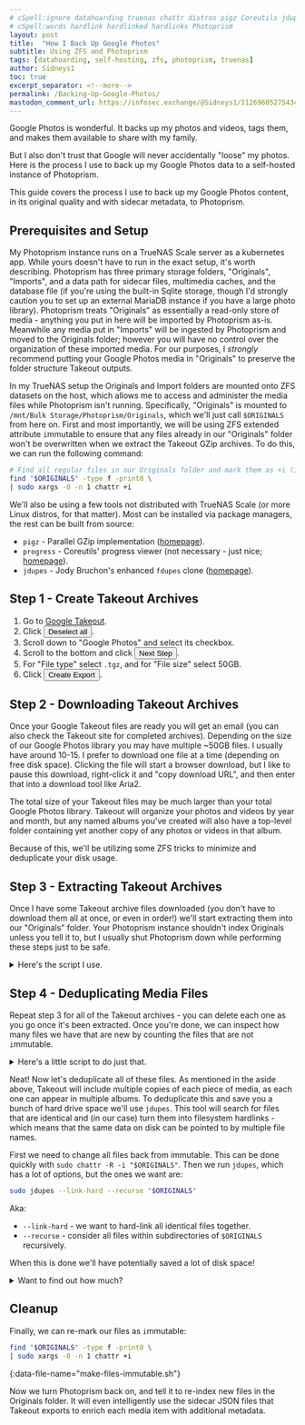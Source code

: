 ```yaml
---
# cSpell:ignore datahoarding truenas chattr distros pigz Coreutils jdupes Bruchon's fdupes mmutable numfmt iles
# cSpell:words hardlink hardlinked hardlinks Photoprism
layout: post
title:  "How I Back Up Google Photos"
subtitle: Using ZFS and Photoprism
tags: [datahoarding, self-hosting, zfs, photoprism, truenas]
author: Sidneys1
toc: true
excerpt_separator: <!--more-->
permalink: /Backing-Up-Google-Photos/
mastodon_comment_url: https://infosec.exchange/@Sidneys1/112696052754347038
---
```


Google Photos is wonderful. It backs up my photos and videos, tags them, and makes them available to share with my
family.

But I also don't trust that Google will never accidentally "loose" my photos. Here is the process I use to back up my
Google Photos data to a self-hosted instance of Photoprism.

<!--more-->
This guide covers the process I use to back up my Google Photos content, in its original quality and with sidecar
metadata, to Photoprism.

Prerequisites and Setup
-----------------------

My Photoprism instance runs on a TrueNAS Scale server as a kubernetes app. While yours doesn't have to run in the exact
setup, it's worth describing. Photoprism has three primary storage folders, "Originals", "Imports", and a data path for
sidecar files, multimedia caches, and the database file (if you're using the built-in Sqlite storage, though I'd
strongly caution you to set up an external MariaDB instance if you have a large photo library). Photoprism treats
"Originals" as essentially a read-only store of media - anything you put in here will be imported by Photoprism as-is.
Meanwhile any media put in "Imports" will be ingested by Photoprism and moved to the Originals folder; however you will
have no control over the organization of these imported media. For our purposes, I *strongly* recommend putting your
Google Photos media in "Originals" to preserve the folder structure Takeout outputs.

In my TrueNAS setup the Originals and Import folders are mounted onto ZFS datasets on the host, which allows me to
access and administer the media files while Photoprism isn't running. Specifically, "Originals" is mounted to
`/mnt/Bulk Storage/Photoprism/Originals`, which we'll just call `$ORIGINALS` from here on. First and most importantly,
we will be using ZFS extended attribute `i`mmutable to ensure that any files already in our "Originals" folder won't
be overwritten when we extract the Takeout GZip archives. To do this, we can run the following command:

```sh
# Find all regular files in our Originals folder and mark them as +i (immutable).
find "$ORIGINALS" -type f -print0 \
| sudo xargs -0 -n 1 chattr +i
```

We'll also be using a few tools not distributed with TrueNAS Scale (or more Linux distros, for that matter). Most can be
installed via package managers, the rest can be built from source:

- `pigz` - Parallel GZip implementation ([homepage](http://www.zlib.net/pigz/)).
- `progress` - Coreutils' progress viewer (not necessary - just nice; [homepage](https://github.com/Xfennec/progress)).
- `jdupes` - Jody Bruchon's enhanced `fdupes` clone ([homepage](https://codeberg.org/jbruchon/jdupes)).

Step 1 - Create Takeout Archives
--------------------------------

1. Go to [Google Takeout](https://takeout.google.com).
2. Click <button>Deselect all</button>.
3. Scroll down to "Google Photos" and select its checkbox.
4. Scroll to the bottom and click <button>Next Step</button>.
5. For "File type" select `.tgz`, and for "File size" select 50GB.
6. Click <button>Create Export</button>.

Step 2 - Downloading Takeout Archives
-------------------------------------

<div markdown=1>

Once your Google Takeout files are ready you will get an email (you can also check the Takeout site for completed
archives). Depending on the size of our Google Photos library you may have multiple ~50GB files. I usually have around
10-15. I prefer to download one file at a time (depending on free disk space). Clicking the file will start a browser
download, but I like to pause this download, right-click it and "copy download URL", and then enter that into a download
tool like Aria2.

<aside markdown=1>

The total size of your Takeout files may be much larger than your total Google Photos library. Takeout will organize
your photos and videos by year and month, but any named albums you've created will also have a top-level folder
containing yet another copy of any photos or videos in that album.

Because of this, we'll be utilizing some ZFS tricks to minimize and deduplicate your disk usage.

</aside>

</div>

Step 3 - Extracting Takeout Archives
------------------------------------

Once I have some Takeout archive files downloaded (you don't have to download them all at once, or even in order!) we'll
start extracting them into our "Originals" folder. Your Photoprism instance shouldn't index Originals unless you tell it
to, but I usually shut Photoprism down while performing these steps just to be safe.

<details markdown=1><summary>Here's the script I use.</summary>

This will use `pigz` to extract the specified archive in parallel (for speed) and then extract the Google Photos files
into our "Originals" folder:

```sh
#!/usr/bin/env sh

# Usage:
# sudo ./extract-to-originals.sh takeout-archive.tgz

if [ "$(id --user)" -ne 0 ]; then
    echo "Please run with sudo!" 1>&2;
    exit 1;
fi

pigz --decompress <"$1" \
| tar --extract --strip-components=2 --skip-old-files --directory="$ORIGINALS" \
& progress --wait -monitor --command pigz;

chown -R photoprism:photoprism "$ORIGINALS";
```
{:data-file-name="extract-to-originals.sh"}

Let's break down what's happening here:

1. `if [ "$(id -u)" -ne 0];` - checks if the script was run as `root` (or with `sudo`).
2. `pigz --decompress <"$1"` - decompress the GZip file specified in the first passed to the script.
3. `tar --extract`… - extract files from the Tar archive that `pigz` decompressed. There's a few extra options:
   - …`--strip-components=2`…: remove some unnecessary path components that Takeout adds.
   - …`--skip-old-files`…: skip files that already exist on disk.
   - …`--directory`: extract files into our `$ORIGINALS` folder.
4. `progress --wait --monitor --command pigz` - monitor the progress of the `pigz` command in decompressing the input
   file.
5. `chown -R photoprism:photoprism "$ORIGINALS"` - Because `tar` attempts to preserve the ownership of the files it
   extracts, we need to correct this after extraction. Obviously update the `user:group` to suit your own needs.

Because the files already in our "Originals" folder are marked `i`mmutable tar can't overwrite them - and in fact we
also provide tar with the `--skip-old-files` option to avoid a lot of error output about not being able to extract
existing files. We do this so that the next time you want to back up your Google Photos, any files that existed between
the last backup and the new one aren't re-written and we can safely skip extracting them from the archive. This will
save a *ton* of time.

</details>

Step 4 - Deduplicating Media Files
----------------------------------

Repeat step 3 for all of the Takeout archives - you can delete each one as you go once it's been extracted. Once you're
done, we can inspect how many files we have that are new by counting the files that are not `i`mmutable.

<details markdown=1><summary>Here's a little script to do just that.</summary>

```sh
#!/usr/bin/env sh

if [ "$(id -u)" -ne 0 ]; then
    echo "Please run with sudo!" 1>&2;
    exit 1;
fi

find "$ORIGINALS" -type f -print0 \
| xargs --null lsattr \
| grep -- "----------------------" \
| wc --lines;
```
{:data-file-name="count-new-originals.sh"}

Breaking it down:

1. `if [ "$(id -u)" -ne 0 ]` - again, checks that we're running as `root` or with `sudo`.
2. `find "$ORIGINALS" -type f -print0` - finds files in our originals folder. We use `-print0` to safely handle
   filenames with weird characters in them.
3. `xargs --null lsattr` - for each file that `find` outputs we want to run `lsattr` - this will list any extended
   attributes on each file.
4. `grep -- "----------------------"` - for each line (file) of output from `lsattr`, we're only interested in lines
   (files) that have no extended attributes set (files that have `i`mmutable set would show as
   `----i-----------------`).
5. `wc --lines` - count the number of lines (files).

</details>

Neat! Now let's deduplicate all of these files. As mentioned in the aside above, Takeout will include multiple copies
of each piece of media, as each one can appear in multiple albums. To deduplicate this and save you a bunch of hard
drive space we'll use `jdupes`. This tool will search for files that are identical and (in our case) turn them into
filesystem hardlinks - which means that the same data on disk can be pointed to by multiple file names.

First we need to change all files back from immutable. This can be done quickly with `sudo chattr -R -i "$ORIGINALS"`.
Then we run `jdupes`, which has a lot of options, but the ones we want are:

```sh
sudo jdupes --link-hard --recurse "$ORIGINALS"
```

Aka:

- `--link-hard` - we want to hard-link all identical files together.
- `--recurse` - consider all files within subdirectories of `$ORIGINALS` recursively.

When this is done we'll have potentially saved a lot of disk space!

<details markdown=1><summary>Want to find out how much?</summary>

Here's a short command that will tell you exactly how much space has been saved!

```sh
find "$ORIGINALS" -type f -links +1 -printf '%i %s\n' \
| awk 'a[$1]++{sum+=$2}END{print sum}' \
| numfmt --to=iec-i --suffix=B
```
{:data-file-name="deduplication-space-savings.sh"}

Here's the gist of what's happening:
1. `find "$ORIGINALS" -type f`… - find all `f`iles in `$ORIGINALS`;
   - …`-links +1`… - that have more than one hardlink;
   - …`-printf '%i %s\n'` - and output the file's `inode` number and file size (in bytes).
2. `awk 'a[$1]++{sum+=$2}END{print sum}'` - this line is a bit heavy, but here's what the `awk` script is doing:
   - `a[$1]++`

     Increment the value stored in `a[$1]` (where `$1` is going to be the `inode` number from each line). The `inode` is
     the unique data on disk - multiple file paths hardlinked to the same data will have the same `inode` number.
   - `{sum+=$2}`

     The `{sum+=$2}` part is a conditional clause - that means that if the value before it is "truthy" it will execute.
     The first time a unique `inode` is encountered `a[$1]++` will post-increment to 1, returning 0. This is falsy, so
     the conditional clause won't run. Each time an inode is encountered after that, however, the value with be 1 or more,
     which is a truthy value and the conditional clause will run. All the clause actually does (when run) is increment
     the value `sum` (which starts at 0) by `$2` (the file size in bytes).
   - `END{print sum}` - when the script ends, print the value in `sum`.
3. `numfmt --to=iec-i --suffix=B` - this converts the value of `sum` output by `awk` to an IEC size (e.g., `1024` would
   be converted to `1.0KiB`).

So as an example, say our "Originals" folder only contains three files:

- 🖼️ `a.jpg`
- 🖼️ `b.jpeg`
- 📄 `sidecar.json`

And `a.jpg` and `b.jpeg` are both hardlinks to the same 1MiB of data, and `sidecar.json` is a 1KiB standalone file. When
we run our script, the `find` portion will output three lines:

```
12345 1048576
12345 1048576
67890 1024
```

When `awk` gets these lines, it will perform the following:

- Line 1: Post-increment `a[12345]` (from 0 to 1), returning 0. 0 is falsy, so `{sum+=1048576}` doesn't run.
- Line 2: Post-increment `a[12345]` (from 1 to 2), returning 1. 1 is truthy, so `{sum+=1048576}` runs - sum is now `1048576`.
- Line 3: Post-increment `a[67890]` (from 0 to 1), returning 0. 0 is falsy, so `{sum+=1024}` doesn't run.
- End of input: `END{print sum}` runs, outputting `1048576`.

Finally, `numfmt` converts `1048576` to `1.0MiB`, and we see our space savings is 1 megabyte! This is correct, as if
`b.jpeg` wasn't hardlinked to `a.jpg` it would take an additional 1 megabyte.

</details>

Cleanup
-------

Finally, we can re-mark our files as `i`mmutable:

```sh
find "$ORIGINALS" -type f -print0 \
| sudo xargs -0 -n 1 chattr +i
```
{:data-file-name="make-files-immutable.sh"}

Now we turn Photoprism back on, and tell it to re-index new files in the Originals folder. It will even intelligently
use the sidecar JSON files that Takeout exports to enrich each media item with additional metadata.

